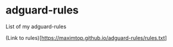 # adguard-rules
List of my adguard-rules

(Link to rules)[https://maximtop.github.io/adguard-rules/rules.txt]
